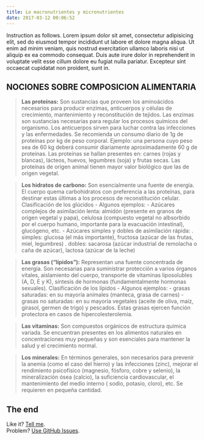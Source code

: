 ```yaml
---
title: Lo macronutrientes y micronutrientes
date: 2017-03-12 00:06:52
---
```


Instruction as follows. Lorem ipsum dolor sit amet, consectetur adipisicing elit, sed do eiusmod tempor incididunt ut labore et dolore magna aliqua. Ut enim ad minim veniam, quis nostrud exercitation ullamco laboris nisi ut aliquip ex ea commodo consequat. Duis aute irure dolor in reprehenderit in voluptate velit esse cillum dolore eu fugiat nulla pariatur. Excepteur sint occaecat cupidatat non proident, sunt in.

## NOCIONES SOBRE COMPOSICION ALIMENTARIA

> **Las proteínas:** Son sustancias que proveen los aminoácidos necesarios para producir enzimas, anticuerpos y células de crecimiento, mantenimiento y reconstitución de tejidos. Las enzimas son sustancias necesarias para regular los procesos químicos del organismo. Los anticuerpos sirven para luchar contra las infecciones y las enfermedades. Se recomienda un consumo diario de 1g de proteínas por kg de peso corporal. Ejemplo: una persona cuyo peso sea de 60 kg deberá consumir diariamente aproximadamente 60 g de proteínas. Las proteínas se hallan presentes en: carnes (rojas y blancas), lácteos, huevos, legumbres (soja) y frutas secas. Las proteínas de origen animal tienen mayor valor biológico que las de origen vegetal.

> **Los hidratos de carbono:** Son esencialmente una fuente de energía. El cuerpo quema carbohidratos con preferencia a las proteínas, para destinar estas últimas a los procesos de reconstitución celular. Clasificación de los glúcidos - Algunos ejemplos: - Azúcares complejos de asimilación lenta: almidón (presente en granos de origen vegetal y papa), celulosa (compuesto vegetal no albsorbido por el cuerpo humano, importante para la evacuación intestinal), glucógeno, etc. - Azúcares simples y dobles de asimilación rápida: . simples: glucosa (el más importante), fructosa (azúcar de las frutas, miel, legumbres) . dobles: sacarosa (azúcar industrial de remolacha o caña de azúcar), lactosa (azúcar de la leche)

> **Las grasas (“lípidos”):** Representan una fuente concentrada de energía. Son necesarias para suministrar protección a varios órganos vitales, aislamiento del cuerpo, transporte de vitaminas liposolubles (A, D, E y K), síntesis de hormonas (fundamentalmente hormonas sexuales). Clasificación de los lípidos - Algunos ejemplos: - grasas saturadas: en su mayoría animales (manteca, grasa de carnes) - grasas no saturadas: en su mayoría vegetales (aceite de oliva, maíz, girasol, germen de trigo) y pescados. Estas grasas ejercen función protectora en casos de hipercolesterolemia.

> **Las vitaminas:** Son compuestos orgánicos de estructura química variada. Se encuentran presentes en los alimentos naturales en concentraciones muy pequeñas y son esenciales para mantener la salud y el crecimiento normal. 

> **Los minerales:** En términos generales, son necesarios para prevenir la anemia (como el caso del hierro) y las infecciones (zinc), mejorar el rendimiento psicofísico (magnesio, fósforo, cobre y selenio), la mineralización ósea (calcio), la suficiencia cardiovascular, el mantenimiento del medio interno ( sodio, potasio, cloro), etc. Se requieren en pequeña cantidad. 

## The end

Like it? [Tell me](http://twitter.com/muanchiou).<br/>
Problem? [Use GitHub Issues](https://github.com/muan/scribble).